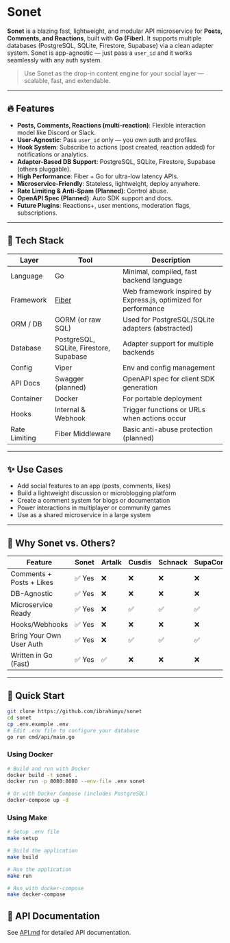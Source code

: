# Sonet

**Sonet** is a blazing fast, lightweight, and modular API microservice for **Posts, Comments, and Reactions**, built with **Go (Fiber)**. It supports multiple databases (PostgreSQL, SQLite, Firestore, Supabase) via a clean adapter system. Sonet is app-agnostic — just pass a `user_id` and it works seamlessly with any auth system.

> Use Sonet as the drop-in content engine for your social layer — scalable, fast, and extendable.

---

## 🔥 Features

- **Posts, Comments, Reactions (multi-reaction)**: Flexible interaction model like Discord or Slack.
- **User-Agnostic**: Pass `user_id` only — you own auth and profiles.
- **Hook System**: Subscribe to actions (post created, reaction added) for notifications or analytics.
- **Adapter-Based DB Support**: PostgreSQL, SQLite, Firestore, Supabase (others pluggable).
- **High Performance**: Fiber + Go for ultra-low latency APIs.
- **Microservice-Friendly**: Stateless, lightweight, deploy anywhere.
- **Rate Limiting & Anti-Spam (Planned)**: Control abuse.
- **OpenAPI Spec (Planned)**: Auto SDK support and docs.
- **Future Plugins**: Reactions+, user mentions, moderation flags, subscriptions.

---

## 🧰 Tech Stack

| Layer        | Tool               | Description |
|--------------|--------------------|-------------|
| Language     | Go                 | Minimal, compiled, fast backend language |
| Framework    | [Fiber](https://gofiber.io) | Web framework inspired by Express.js, optimized for performance |
| ORM / DB     | GORM (or raw SQL)  | Used for PostgreSQL/SQLite adapters (abstracted) |
| Database     | PostgreSQL, SQLite, Firestore, Supabase | Adapter support for multiple backends |
| Config       | Viper              | Env and config management |
| API Docs     | Swagger (planned)  | OpenAPI spec for client SDK generation |
| Container    | Docker             | For portable deployment |
| Hooks        | Internal & Webhook | Trigger functions or URLs when actions occur |
| Rate Limiting| Fiber Middleware   | Basic anti-abuse protection (planned) |

---

## ✨ Use Cases

- Add social features to an app (posts, comments, likes)
- Build a lightweight discussion or microblogging platform
- Create a comment system for blogs or documentation
- Power interactions in multiplayer or community games
- Use as a shared microservice in a large system

---

## 🧩 Why Sonet vs. Others?

| Feature                  | Sonet        | Artalk | Cusdis | Schnack | SupaComments |
|--------------------------|--------------|--------|--------|---------|--------------|
| Comments + Posts + Likes | ✅ Yes       | ❌     | ❌     | ❌      | ❌           |
| DB-Agnostic               | ✅ Yes       | ❌     | ❌     | ❌      | ❌           |
| Microservice Ready        | ✅ Yes       | ❌     | ✅     | ✅      | ✅           |
| Hooks/Webhooks            | ✅ Yes       | ❌     | ❌     | ❌      | ❌           |
| Bring Your Own User Auth | ✅ Yes       | ❌     | ✅     | ✅      | ✅           |
| Written in Go (Fast)     | ✅ Yes       | ✅     | ❌     | ❌      | ❌           |

---

## 🚀 Quick Start

```bash
git clone https://github.com/ibrahimyu/sonet
cd sonet
cp .env.example .env
# Edit .env file to configure your database
go run cmd/api/main.go
```

### Using Docker

```bash
# Build and run with Docker
docker build -t sonet .
docker run -p 8080:8080 --env-file .env sonet

# Or with Docker Compose (includes PostgreSQL)
docker-compose up -d
```

### Using Make

```bash
# Setup .env file
make setup

# Build the application
make build

# Run the application
make run

# Run with docker-compose
make docker-compose
```

## 📖 API Documentation

See [API.md](./API.md) for detailed API documentation.
